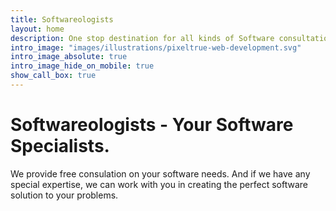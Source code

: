 ```yaml
---
title: Softwareologists
layout: home
description: One stop destination for all kinds of Software consultation.
intro_image: "images/illustrations/pixeltrue-web-development.svg"
intro_image_absolute: true
intro_image_hide_on_mobile: true
show_call_box: true
---
```


# Softwareologists - Your Software Specialists.

We provide free consulation on your software needs. And if we have any special expertise, we can work with you in creating the perfect software solution to your problems.
